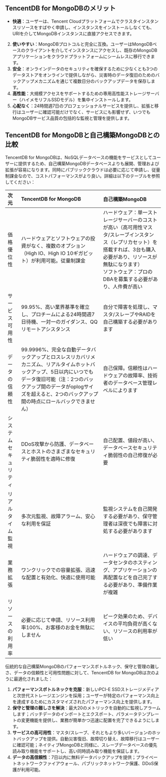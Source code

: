 ## TencentDB for MongoDBのメリット
- **快適**：ユーザーは、Tencent Cloudプラットフォームでクラスタインスタンスリソースをすばやく申請し、インスタンスをインストールしなくても、URIを介してMongoDBインスタンスに直接アクセスできます。
2. **使いやすい**：MongoDBプロトコルと完全に互換。ユーザーはMongoDBベースのクライアントを介してインスタンスにアクセスし、既存のMongoDBアプリケーションをクラウドプラットフォームにシームレスに移行できます。
3. **安全**：オンラインデータのセキュリティを確保するために少なくとも3つのデータストアをオンラインで提供しながら、災害時のデータ復旧のためのバックアップメカニズムを通じて複数日分のバックアップデータを保存します。
4. **高性能**：大規模アクセスをサポートするための専用高性能ストレージサーバー（ハイメモリフルSSDモデル）を集中インストールします。
5. **心配なく**：24時間週7日のプロフェッショナルサービスを提供し、拡張と移行はユーザーに確認可能だけでなく、サービスにも影響せず、いつでもMongoDBサービス品質の包括的な監視と管理を提供します。

## TencentDB for MongoDBと自己構築MongoDBとの比較
TencentDB for MongoDBは、NoSQLデータベースの機能をサービスとしてユーザーに提供するため、自己構築MongoDBデータベースよりも展開、管理および拡張が容易になります。同時にパブリッククラウドは必要に応じて申請し、従量制課金なので、コストパフォーマンスがより良い。詳細は以下のテーブルを参照してください：

| 次元       | TencentDB for MongoDB                                             | 自己構築MongoDB                                                 |
| :--------- | :----------------------------------------------------------- | :----------------------------------------------------------- |
| 価格優位性   | ハードウェアとソフトウェアの投資がなく、複数のオプション（High IO、High IO 10ギガビット）が利用可能。従量制課金 | ハードウェア：単一ストレージサーバーのコストが高い（高可用性マスタ/スレーブインスタンス（レプリカセット）を搭載すれば、3台も購入必要があり、リソースが無駄になります）<br>ソフトウェア：プロのDBAを募集する必要があり、人件費が高い |
| サービス可用性 | 99.95%、高い業界基準を確立し、プロチームによる24時間週7日待機、一対一のガイダンス、QQリモートアシスタンス | 自分で障害を処理し、マスタ/スレーブやRAIDを自己構築する必要があります                       |
| データの信頼性 | 99.9996%、完全な自動データバックアップとロスレスリカバリメカニズム、リアルタイムホットバックアップ、5日以内にいつでもデータ復旧可能（注：2つのバックアップ間のデータがoplogサイズを超えると、2つのバックアップ間の時点にロールバックできません） | 自己保障。信頼性はハードウェアの故障率、技術者のデータベース管理レベルによります |
| システムセキュリティ | DDoS攻撃から防護、データベースとホストのさまざまなセキュリティ脆弱性を適時に修復           | 自己配置、値段が高い、データベースセキュリティ脆弱性の自己修復が必要                   |
| リアルタイム監視   | 多次元監視、故障アラーム、安心な利用を保証                           | 監視システムを自己開発する必要があり、保守管理者は深夜でも障害に対処する必要があります                   |
| 業務拡張   | ワンクリックでの容量拡張、迅速な配置と有効化、快適に使用可能             | ハードウェアの調達、データセンタのホスティング、アプリケーションの再配置などを自己完了する必要があり、準備作業が複雑   |
| リソースの利用率 | 必要に応じて申請、リソース利用率100%、お客様のお金を無駄にしません                   | ピーク効果のため、デバイスの平均負荷が高くない、リソースの利用率が低い                |

伝統的な自己構築MongoDBのパフォーマンスボトルネック、保守と管理の難しさ、データの信頼性と可用性問題に対して、TencentDB for MongoDBは次のように最適化されました：
1. **パフォーマンスボトルネックを克服**：新しいPCI-E SSDストレージメディアと次世代ストレージエンジンを採用；ユーザーが特定のパフォーマンス向上を達成するためにカスタマイズされたパフォーマンス向上を提供します。
2. **保守と管理の難しさを解決**：最大20のメトリックを自動的に監視しアラームします；バッチデータのインポートとエクスポート、パラメータテンプレートの変更機能を提供し、業務が簡単かつ迅速に配置を完了できるようにします。
3. **サービスの高可用性**：マスタ/スレーブ、それともより多いバージョンのホットバックアップを提供。自動災害復旧、故障切り替え、故障移行はユーザーに確認可能；ネイティブMongoDBと同様に、スレーブデータベースの優先読み取り機能をサポートし、高い同時読み取り機能を保証します。
4. **データの高信頼性**：7日以内に無料データバックアップを提供；プライベートネットワークファイアウォール、パブリックネットワーク保護、DDoS保護が利用可能。



